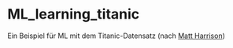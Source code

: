 # ML_learning_titanic
Ein Beispiel für ML mit dem Titanic-Datensatz (nach [Matt Harrison](https://github.com/mattharrison/ml_pocket_reference))
